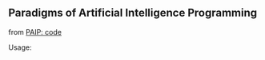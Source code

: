 ## Paradigms of Artificial Intelligence Programming

from [PAIP: code](http://norvig.com/paip/README.html)

Usage:

